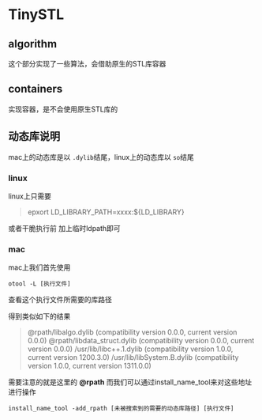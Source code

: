 # TinySTL

## algorithm

这个部分实现了一些算法，会借助原生的STL库容器

## containers

实现容器，是不会使用原生STL库的

## 动态库说明

mac上的动态库是以 `.dylib`结尾，linux上的动态库以 `so`结尾

### linux

linux上只需要

> epxort LD_LIBRARY_PATH=xxxx:${LD_LIBRARY}

或者干脆执行前 加上临时ldpath即可

### mac

mac上我们首先使用

```
otool -L [执行文件]
```

查看这个执行文件所需要的库路径

得到类似如下的结果

> @rpath/libalgo.dylib (compatibility version 0.0.0, current version 0.0.0)
> @rpath/libdata_struct.dylib (compatibility version 0.0.0, current version 0.0.0)
> /usr/lib/libc++.1.dylib (compatibility version 1.0.0, current version 1200.3.0)
> /usr/lib/libSystem.B.dylib (compatibility version 1.0.0, current version 1311.0.0)

需要注意的就是这里的 **@rpath**
而我们可以通过install_name_tool来对这些地址进行操作

```
install_name_tool -add_rpath [未被搜索到的需要的动态库路径] [执行文件]
```
